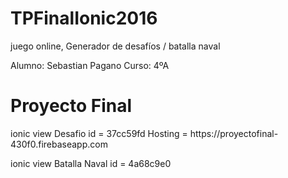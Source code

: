 # TPFinalIonic2016
juego online, Generador de desafíos / batalla naval

Alumno: Sebastian Pagano
Curso: 4ºA

<h1>Proyecto Final</h1>
ionic view Desafio id = 37cc59fd
Hosting = https://proyectofinal-430f0.firebaseapp.com

ionic view Batalla Naval id = 4a68c9e0


